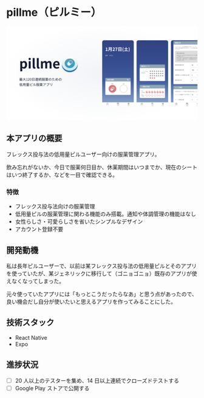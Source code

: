 # pillme（ピルミー）

![pillme](assets/feature-graphic.png)

## 本アプリの概要

フレックス投与法の低用量ピルユーザー向けの服薬管理アプリ。

飲み忘れがないか、今日で服薬何日目か、休薬期間はいつまでか、現在のシートはいつ終了するか、などを一目で確認できる。

### 特徴

-   フレックス投与法向けの服薬管理
-   低用量ピルの服薬管理に関わる機能のみ搭載。通知や体調管理の機能はなし
-   女性らしさ・可愛らしさを省いたシンプルなデザイン
-   アカウント登録不要

## 開発動機

私は長年ピルユーザーで、以前は某フレックス投与法の低用量ピルとそのアプリを使っていたが、某ジェネリックに移行して（ゴニョゴニョ）既存のアプリが使えなくなってしまった。

元々使っていたアプリには「もっとこうだったらなあ」と思う点があったので、良い機会だし自分が使いたいと思えるアプリを作ってみることにした。

## 技術スタック

-   React Native
-   Expo

## 進捗状況

-   [ ] 20 人以上のテスターを集め、14 日以上連続でクローズドテストする
-   [ ] Google Play ストアで公開する
